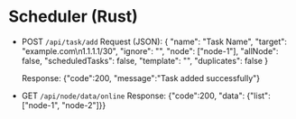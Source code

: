 # Scheduler (Rust)

- POST `/api/task/add`
  Request (JSON):
  {
    "name": "Task Name",
    "target": "example.com\n1.1.1.1/30",
    "ignore": "",
    "node": ["node-1"],
    "allNode": false,
    "scheduledTasks": false,
    "template": "<ObjectId string>",
    "duplicates": false
  }

  Response: {"code":200, "message":"Task added successfully"}

- GET `/api/node/data/online`
  Response: {"code":200, "data": {"list": ["node-1", "node-2"]}}